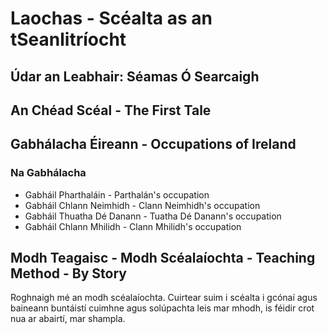 # Laochas - Scéalta as an tSeanlitríocht
## Údar an Leabhair: Séamas Ó Searcaigh

## An Chéad Scéal - The First Tale

## Gabhálacha Éireann - Occupations of Ireland
### Na Gabhálacha

- Gabháil Pharthaláin - Parthalán's occupation
- Gabháil Chlann Neimhidh - Clann Neimhidh's occupation
- Gabháil Thuatha Dé Danann - Tuatha Dé Danann's occupation
- Gabháil Chlann Mhilidh - Clann Mhilidh's occupation

## Modh Teagaisc - Modh Scéalaíochta - Teaching Method - By Story
Roghnaigh mé an modh scéalaíochta. Cuirtear suim i scéalta i gcónaí
agus baineann buntáistí cuimhne agus solúpachta leis mar mhodh, is
féidir crot nua ar abairtí, mar shampla. 


